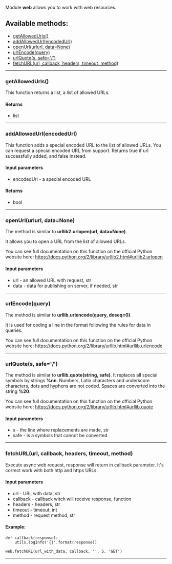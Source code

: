 Module **web** allows you to work with web resources.

## Available methods:

- [getAllowedUrls()](#getAllowedUrls)
- [addAllowedUrl(encodedUrl)](#addAllowedUrlencodedUrl)
- [openUrl(urlurl, data=None)](#openUrlurlurl-dataNone)
- [urlEncode(query)](#urlEncodequery)
- [urlQuote(s, safe='/')](#urlQuotes-safe)
- [fetchURL(url, callback, headers, timeout, method)](#fetchURLurl-callback-headers-timeout-method)

---

### getAllowedUrls()
This function returns a list, a list of allowed URLs.

#### Returns
- list

---

### addAllowedUrl(encodedUrl)
This function adds a special encoded URL to the list of allowed URLs. You can request a special encoded URL from support.
Returns true if url successfully added, and false instead.

#### Input parameters
- encodedUrl - a special encoded URL

#### Returns
- bool

---

### openUrl(urlurl, data=None)
The method is similar to **urllib2.urlopen(url, data=None)**.

It allows you to open a URL from the list of allowed URLs.

You can see full documentation on this function on the official Python website here: https://docs.python.org/2/library/urllib2.html#urllib2.urlopen

#### Input parameters
- url - an allowed URL with request, str
- data - data for publishing on server, if needed, str

---

### urlEncode(query)
The method is similar to **urllib.urlencode(query, doseq=0)**. 

It is used for coding a line in the format following the rules for data in queries.

You can see full documentation on this function on the official Python website here: https://docs.python.org/2/library/urllib.html#urllib.urlencode

---

### urlQuote(s, safe='/')
The method is similar to **urllib.quote(string, safe)**.
It replaces all special symbols by strings **%nn**. Numbers, Latin characters and underscore characters, dots and hyphens are not coded. Spaces are converted into the string **%20**.

You can see full documentation on this function on the official Python website here: https://docs.python.org/2/library/urllib.html#urllib.quote

#### Input parameters
- s - the line where replacements are made, str
- safe - is a symbols that cannot be converted

---

### fetchURL(url, callback, headers, timeout, method)
Execute async web request, response will return in callback parameter.
It's correct work with both http and https URLs.


#### Input parameters
- url - URL with data, str
- callback - callback witch will receive response, function
- headers - headers, str
- timeout - timeout, int
- method - request method, str

#### Example:
    def callback(response):
        utils.logInfo('{}'.format(response))

    web.fetchURL(url_with_data, callback, '', 5, 'GET')
    
---
